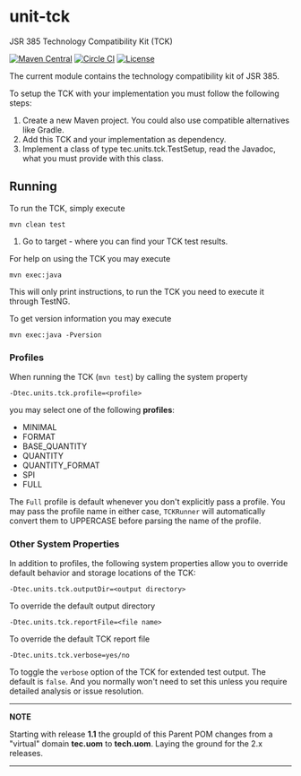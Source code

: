 unit-tck
========
JSR 385 Technology Compatibility Kit (TCK) 

[![Maven Central](https://maven-badges.herokuapp.com/maven-central/tech.units/unit-tck/badge.svg)](https://maven-badges.herokuapp.com/maven-central/tech.units/unit-tck)
[![Circle CI](https://circleci.com/gh/unitsofmeasurement/unit-tck.svg?style=svg)](https://circleci.com/gh/unitsofmeasurement/unit-tck)
[![License](http://img.shields.io/badge/license-BSD3-blue.svg?style=flat-square)](http://opensource.org/licenses/BSD-3-Clause)

The current module contains the technology compatibility kit of JSR 385.

To setup the TCK with your implementation you must follow the following steps:

 1. Create a new Maven project. You could also use compatible alternatives like Gradle.
 2. Add this TCK and your implementation as dependency.
 3. Implement a class of type tec.units.tck.TestSetup, read the Javadoc, what 
  you must provide with this class.
  
## Running
To run the TCK, simply execute
```
mvn clean test
```       
 1. Go to target - where you can find your TCK test results.
   
For help on using the TCK you may execute
```
mvn exec:java
```
This will only print instructions, to run the TCK you need to execute it through TestNG.

To get version information you may execute
```
mvn exec:java -Pversion
```

### Profiles
When running the TCK (`mvn test`) by calling the system property
```
-Dtec.units.tck.profile=<profile>
```
you may select one of the following **profiles**: 
- MINIMAL
- FORMAT
- BASE_QUANTITY
- QUANTITY
- QUANTITY_FORMAT
- SPI
- FULL

The `Full` profile is default whenever you don't explicitly pass a profile.
You may pass the profile name in either case, `TCKRunner` will automatically convert them to UPPERCASE before parsing the name of the profile.

### Other System Properties
In addition to profiles, the following system properties allow you to override default behavior and storage locations of the TCK:
```
-Dtec.units.tck.outputDir=<output directory>
```
To override the default output directory
```
-Dtec.units.tck.reportFile=<file name>
```
To override the default TCK report file
```
-Dtec.units.tck.verbose=yes/no
```
To toggle the `verbose` option of the TCK for extended test output. The default is `false`. And you normally won't need to set this unless you require detailed analysis or issue resolution.

---
**NOTE**

Starting with release **1.1** the groupId of this Parent POM changes from a "virtual" domain **tec.uom** to **tech.uom**. Laying the ground for the 2.x releases.

---